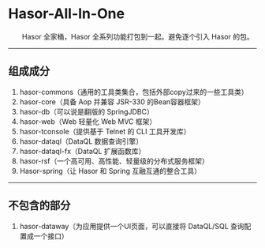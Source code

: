 # Hasor-All-In-One

&emsp;&emsp;Hasor 全家桶，Hasor 全系列功能打包到一起。避免逐个引入 Hasor 的包。

----------
## 组成成分

01. hasor-commons（通用的工具类集合，包括外部copy过来的一些工具类）
02. hasor-core（具备 Aop 并兼容 JSR-330 的Bean容器框架）
03. hasor-db（可以说是翻版的 SpringJDBC）
04. hasor-web（Web 轻量化 Web MVC 框架）
05. hasor-tconsole（提供基于 Telnet 的 CLI 工具开发库）
06. hasor-dataql（DataQL 数据查询引擎）
07. hasor-dataql-fx（DataQL 扩展函数库）
08. hasor-rsf（一个高可用、高性能、轻量级的分布式服务框架）
09. Hasor-spring（让 Hasor 和 Spring 互融互通的整合工具）


----------
## 不包含的部分
01. hasor-dataway（为应用提供一个UI页面，可以直接将 DataQL/SQL 查询配置成一个接口）
